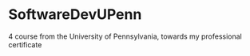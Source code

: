 # SoftwareDevUPenn
4 course from the University of Pennsylvania, towards my professional certificate 
